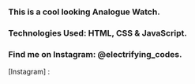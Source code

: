 ### This is a cool looking Analogue Watch.

### Technologies Used: HTML, CSS & JavaScript.

### Find me on Instagram: @electrifying_codes.

[Instagram] :